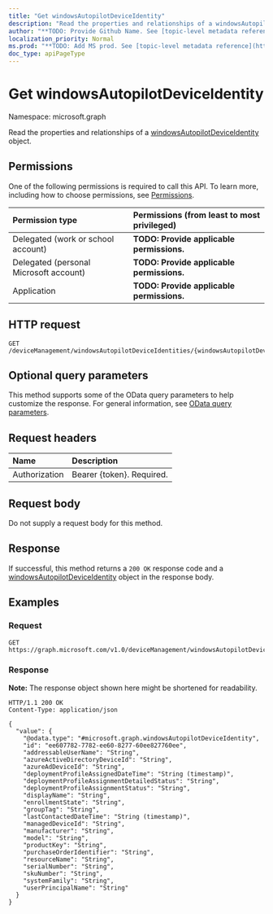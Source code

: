 ```yaml
---
title: "Get windowsAutopilotDeviceIdentity"
description: "Read the properties and relationships of a windowsAutopilotDeviceIdentity object."
author: "**TODO: Provide Github Name. See [topic-level metadata reference](https://msgo.azurewebsites.net/add/document/guidelines/metadata.html#topic-level-metadata)**"
localization_priority: Normal
ms.prod: "**TODO: Add MS prod. See [topic-level metadata reference](https://msgo.azurewebsites.net/add/document/guidelines/metadata.html#topic-level-metadata)**"
doc_type: apiPageType
---
```


# Get windowsAutopilotDeviceIdentity
Namespace: microsoft.graph



Read the properties and relationships of a [windowsAutopilotDeviceIdentity](../resources/windowsautopilotdeviceidentity.md) object.

## Permissions
One of the following permissions is required to call this API. To learn more, including how to choose permissions, see [Permissions](/graph/permissions-reference).

|Permission type|Permissions (from least to most privileged)|
|:---|:---|
|Delegated (work or school account)|**TODO: Provide applicable permissions.**|
|Delegated (personal Microsoft account)|**TODO: Provide applicable permissions.**|
|Application|**TODO: Provide applicable permissions.**|

## HTTP request

<!-- {
  "blockType": "ignored"
}
-->
``` http
GET /deviceManagement/windowsAutopilotDeviceIdentities/{windowsAutopilotDeviceIdentityId}
```

## Optional query parameters
This method supports some of the OData query parameters to help customize the response. For general information, see [OData query parameters](/graph/query-parameters).

## Request headers
|Name|Description|
|:---|:---|
|Authorization|Bearer {token}. Required.|

## Request body
Do not supply a request body for this method.

## Response

If successful, this method returns a `200 OK` response code and a [windowsAutopilotDeviceIdentity](../resources/windowsautopilotdeviceidentity.md) object in the response body.

## Examples

### Request
<!-- {
  "blockType": "request",
  "name": "get_windowsautopilotdeviceidentity"
}
-->
``` http
GET https://graph.microsoft.com/v1.0/deviceManagement/windowsAutopilotDeviceIdentities/{windowsAutopilotDeviceIdentityId}
```


### Response
**Note:** The response object shown here might be shortened for readability.
<!-- {
  "blockType": "response",
  "truncated": true,
  "@odata.type": "microsoft.graph.windowsAutopilotDeviceIdentity"
}
-->
``` http
HTTP/1.1 200 OK
Content-Type: application/json

{
  "value": {
    "@odata.type": "#microsoft.graph.windowsAutopilotDeviceIdentity",
    "id": "ee607782-7782-ee60-8277-60ee827760ee",
    "addressableUserName": "String",
    "azureActiveDirectoryDeviceId": "String",
    "azureAdDeviceId": "String",
    "deploymentProfileAssignedDateTime": "String (timestamp)",
    "deploymentProfileAssignmentDetailedStatus": "String",
    "deploymentProfileAssignmentStatus": "String",
    "displayName": "String",
    "enrollmentState": "String",
    "groupTag": "String",
    "lastContactedDateTime": "String (timestamp)",
    "managedDeviceId": "String",
    "manufacturer": "String",
    "model": "String",
    "productKey": "String",
    "purchaseOrderIdentifier": "String",
    "resourceName": "String",
    "serialNumber": "String",
    "skuNumber": "String",
    "systemFamily": "String",
    "userPrincipalName": "String"
  }
}
```

